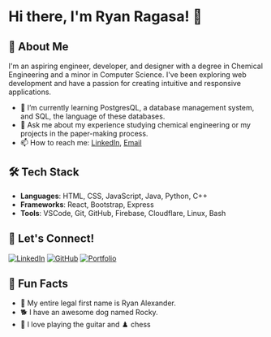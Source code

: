 # Hi there, I'm Ryan Ragasa! 👋

## 🚀 About Me

I'm an aspiring engineer, developer, and designer with a degree in Chemical Engineering and a minor in Computer Science. I've been exploring web development and have a passion for creating intuitive and responsive applications.

- 🌱 I’m currently learning PostgresQL, a database management system, and SQL, the language of these databases.
- 💬 Ask me about my experience studying chemical engineering or my projects in the paper-making process.
- 📫 How to reach me: [LinkedIn](https://www.linkedin.com/in/ryan-ar-ragasa/), [Email](mailto:ryanaragasa23@gmail.com)

## 🛠️ Tech Stack

- **Languages**: HTML, CSS, JavaScript, Java, Python, C++
- **Frameworks**: React, Bootstrap, Express
- **Tools**: VSCode, Git, GitHub, Firebase, Cloudflare, Linux, Bash

## 🔗 Let's Connect!

[![LinkedIn](https://img.shields.io/badge/LinkedIn-0077B5?style=for-the-badge&logo=linkedin&logoColor=white)](https://www.linkedin.com/in/ryan-ar-ragasa/)
[![GitHub](https://img.shields.io/badge/GitHub-333333?style=for-the-badge&logo=github&logoColor=white)](https://github.com/rragasa23)
[![Portfolio](https://img.shields.io/badge/Portfolio-000000?style=for-the-badge&logo=About.me&logoColor=white)](https://ryanragasa.com)

## 🧩 Fun Facts

- 📝 My entire legal first name is Ryan Alexander.
- 🐕 I have an awesome dog named Rocky.
- 🎸 I love playing the guitar and ♟️ chess
